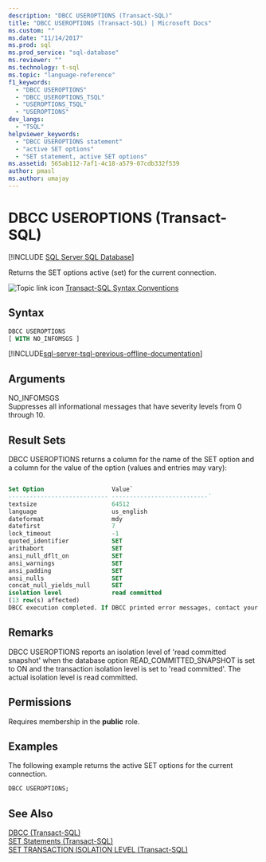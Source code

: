 ```yaml
---
description: "DBCC USEROPTIONS (Transact-SQL)"
title: "DBCC USEROPTIONS (Transact-SQL) | Microsoft Docs"
ms.custom: ""
ms.date: "11/14/2017"
ms.prod: sql
ms.prod_service: "sql-database"
ms.reviewer: ""
ms.technology: t-sql
ms.topic: "language-reference"
f1_keywords: 
  - "DBCC USEROPTIONS"
  - "DBCC_USEROPTIONS_TSQL"
  - "USEROPTIONS_TSQL"
  - "USEROPTIONS"
dev_langs: 
  - "TSQL"
helpviewer_keywords: 
  - "DBCC USEROPTIONS statement"
  - "active SET options"
  - "SET statement, active SET options"
ms.assetid: 565ab112-7af1-4c18-a579-07cdb332f539
author: pmasl
ms.author: umajay
---
```

# DBCC USEROPTIONS (Transact-SQL)
[!INCLUDE [SQL Server SQL Database](../../includes/applies-to-version/sql-asdb.md)]

Returns the SET options active (set) for the current connection.
  
![Topic link icon](../../database-engine/configure-windows/media/topic-link.gif "Topic link icon") [Transact-SQL Syntax Conventions](../../t-sql/language-elements/transact-sql-syntax-conventions-transact-sql.md)
  
## Syntax  
  
```sql
DBCC USEROPTIONS  
[ WITH NO_INFOMSGS ]  
```  
  
[!INCLUDE[sql-server-tsql-previous-offline-documentation](../../includes/sql-server-tsql-previous-offline-documentation.md)]

## Arguments
NO_INFOMSGS  
Suppresses all informational messages that have severity levels from 0 through 10.
  
## Result Sets  
DBCC USEROPTIONS returns a column for the name of the SET option and a column for the value of the option (values and entries may vary):

```sql

Set Option                   Value`  
---------------------------- ---------------------------`  
textsize                     64512 
language                     us_english 
dateformat                   mdy  
datefirst                    7 
lock_timeout                 -1 
quoted_identifier            SET 
arithabort                   SET 
ansi_null_dflt_on            SET 
ansi_warnings                SET 
ansi_padding                 SET 
ansi_nulls                   SET 
concat_null_yields_null      SET 
isolation level              read committed  
(13 row(s) affected) 
DBCC execution completed. If DBCC printed error messages, contact your system administrator.
 ```  
  
## Remarks  
DBCC USEROPTIONS reports an isolation level of 'read committed snapshot' when the database option READ_COMMITTED_SNAPSHOT is set to ON and the transaction isolation level is set to 'read committed'. The actual isolation level is read committed.
  
## Permissions  
Requires membership in the **public** role.
  
## Examples  
The following example returns the active SET options for the current connection.
  
```sql  
DBCC USEROPTIONS;  
```  
  
## See Also  
[DBCC &#40;Transact-SQL&#41;](../../t-sql/database-console-commands/dbcc-transact-sql.md)  
[SET Statements &#40;Transact-SQL&#41;](../../t-sql/statements/set-statements-transact-sql.md)  
[SET TRANSACTION ISOLATION LEVEL &#40;Transact-SQL&#41;](../../t-sql/statements/set-transaction-isolation-level-transact-sql.md)
  
  
